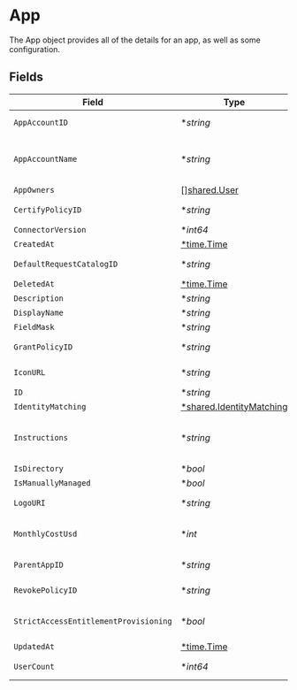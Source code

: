# App

The App object provides all of the details for an app, as well as some configuration.


## Fields

| Field                                                                                                                     | Type                                                                                                                      | Required                                                                                                                  | Description                                                                                                               |
| ------------------------------------------------------------------------------------------------------------------------- | ------------------------------------------------------------------------------------------------------------------------- | ------------------------------------------------------------------------------------------------------------------------- | ------------------------------------------------------------------------------------------------------------------------- |
| `AppAccountID`                                                                                                            | **string*                                                                                                                 | :heavy_minus_sign:                                                                                                        | The ID of the Account named by AccountName.                                                                               |
| `AppAccountName`                                                                                                          | **string*                                                                                                                 | :heavy_minus_sign:                                                                                                        | The AccountName of the app. For example, AWS is AccountID, Github is Org Name, and Okta is Okta Subdomain.                |
| `AppOwners`                                                                                                               | [][shared.User](../../../pkg/models/shared/user.md)                                                                       | :heavy_minus_sign:                                                                                                        | The owners of the app.                                                                                                    |
| `CertifyPolicyID`                                                                                                         | **string*                                                                                                                 | :heavy_minus_sign:                                                                                                        | The ID of the Certify Policy associated with this App.                                                                    |
| `ConnectorVersion`                                                                                                        | **int64*                                                                                                                  | :heavy_minus_sign:                                                                                                        | The connectorVersion field.                                                                                               |
| `CreatedAt`                                                                                                               | [*time.Time](https://pkg.go.dev/time#Time)                                                                                | :heavy_minus_sign:                                                                                                        | N/A                                                                                                                       |
| `DefaultRequestCatalogID`                                                                                                 | **string*                                                                                                                 | :heavy_minus_sign:                                                                                                        | The ID for the default request catalog for this app.                                                                      |
| `DeletedAt`                                                                                                               | [*time.Time](https://pkg.go.dev/time#Time)                                                                                | :heavy_minus_sign:                                                                                                        | N/A                                                                                                                       |
| `Description`                                                                                                             | **string*                                                                                                                 | :heavy_minus_sign:                                                                                                        | The app's description.                                                                                                    |
| `DisplayName`                                                                                                             | **string*                                                                                                                 | :heavy_minus_sign:                                                                                                        | The app's display name.                                                                                                   |
| `FieldMask`                                                                                                               | **string*                                                                                                                 | :heavy_minus_sign:                                                                                                        | N/A                                                                                                                       |
| `GrantPolicyID`                                                                                                           | **string*                                                                                                                 | :heavy_minus_sign:                                                                                                        | The ID of the Grant Policy associated with this App.                                                                      |
| `IconURL`                                                                                                                 | **string*                                                                                                                 | :heavy_minus_sign:                                                                                                        | The URL of an icon to display for the app.                                                                                |
| `ID`                                                                                                                      | **string*                                                                                                                 | :heavy_minus_sign:                                                                                                        | The ID of the app.                                                                                                        |
| `IdentityMatching`                                                                                                        | [*shared.IdentityMatching](../../../pkg/models/shared/identitymatching.md)                                                | :heavy_minus_sign:                                                                                                        | The identityMatching field.                                                                                               |
| `Instructions`                                                                                                            | **string*                                                                                                                 | :heavy_minus_sign:                                                                                                        | If you add instructions here, they will be shown to users in the access request form when requesting access for this app. |
| `IsDirectory`                                                                                                             | **bool*                                                                                                                   | :heavy_minus_sign:                                                                                                        | Specifies if the app is a directory.                                                                                      |
| `IsManuallyManaged`                                                                                                       | **bool*                                                                                                                   | :heavy_minus_sign:                                                                                                        | The isManuallyManaged field.                                                                                              |
| `LogoURI`                                                                                                                 | **string*                                                                                                                 | :heavy_minus_sign:                                                                                                        | The URL of a logo to display for the app.                                                                                 |
| `MonthlyCostUsd`                                                                                                          | **int*                                                                                                                    | :heavy_minus_sign:                                                                                                        | The cost of an app per-seat, so that total cost can be calculated by the grant count.                                     |
| `ParentAppID`                                                                                                             | **string*                                                                                                                 | :heavy_minus_sign:                                                                                                        | The ID of the app that created this app, if any.                                                                          |
| `RevokePolicyID`                                                                                                          | **string*                                                                                                                 | :heavy_minus_sign:                                                                                                        | The ID of the Revoke Policy associated with this App.                                                                     |
| `StrictAccessEntitlementProvisioning`                                                                                     | **bool*                                                                                                                   | :heavy_minus_sign:                                                                                                        | The strictAccessEntitlementProvisioning field.                                                                            |
| `UpdatedAt`                                                                                                               | [*time.Time](https://pkg.go.dev/time#Time)                                                                                | :heavy_minus_sign:                                                                                                        | N/A                                                                                                                       |
| `UserCount`                                                                                                               | **int64*                                                                                                                  | :heavy_minus_sign:                                                                                                        | The number of users with grants to this app.                                                                              |